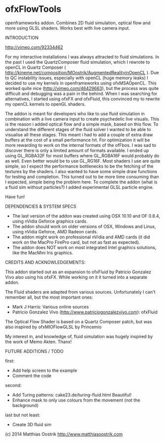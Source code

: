 
ofxFlowTools
============

openframeworks addon. Combines 2D fluid simulation, optical flow and more using GLSL shaders. Works best with live camera input.


INTRODUCTION

http://vimeo.com/92334462

For my interactive installations I was always attracted to fluid simulations. In the past I used the QuartzComposer fluid simulation, which I rewrote to openCL in Quartz Composer ( http://kineme.net/composition/MOostrik/AugmentedRealityinOpenCL ). Due to QC instability issues, especially with openCL (huge memory leaks) I decided to use my kernels in openframeworks using ofxMSAOpenCL. This worked quite nice (http://vimeo.com/46429663), but the process was quite difficult and debugging was a pain in the behind. When I was searching for alternatives, I started using ofxFX and ofxFluid, this convinced my to rewrite my openCL kernels to openGL shaders.

The addon is meant for developers who like to use fluid simulation in combination with a live camera input to create psychedelic live visuals. This is the reason i added optical flow and a simple mask, based on this flow. 
To understand the different stages of the fluid solver I wanted to be able to visualise all these stages. This meant i had to add a couple of extra draw buffers at the cost of a small performance hit. For optimization it will be more rewarding to work on the internal formats of the ofFbos. I was sad to discover there is only a limited amount of formats available. I ended up using GL_RGBA32F for most buffers where GL_RGBA16F would probably do as well. Even better would be to use GL_RG16F. Most  shaders I use are quite simple, so I expect the performance bottlenecks to be the fetching of the textures by the shaders.
I also wanted to have some simple draw functions for testing and completion. This turned out to be more time consuming than I expected, simple being the problem here. 
To complete the addon (what is a fluid sim without particles?) I added experimental GLSL particle engine.

Have fun!


DEPENDENCIES & SYSTEM SPECS

- The last version of the addon was created using OSX 10.10 and OF 0.8.4, using nVidia Geforce graphics cards.
- The addon should work on older versions of OSX, Windows and Linux, using nVidia Geforce, AMD Radeon cards.
- The addon might work on professional nVidia and AMD cards (it did work on the MacPro FirePro card, but not as fast as expected).
- The addon does NOT work on most integrated Intel graphics solutions, like the MacMini Iris graphics.



CREDITS AND ACKNOWLEDGEMENTS:

This addon started out as an expansion to ofxFluid by Patricio Gonzalez Vivo also using his ofxFX. While working on it it turned into a separate addon.

The Fluid shaders are adapted from various sources. Unfortunately I can't remember all, but the most important ones:
- Mark J Harris: Various online sources
- Patricio Gonzalez Vivo (http://www.patriciogonzalezvivo.com): ofxFluid

The Optical Flow Shader is based on a Quartz Composer patch, but was also inspired by ofxMIOFlowGLSL by Princemio

My interest in, and knowledge of, fluid simulation was hugely inspired by the work of Memo Akten. Thanx!


FUTURE ADDITIONS / TODO

first:
- Add help screen to the example
- Comment the code

second:
- Add Turing patterns: cake23.de/turing-fluid.html Beautiful!
- Enhance mask to only use colours from the movement (not the background)

last but not least:
- Create 3D fluid sim


(c) 2014 Matthias Oostrik
http://www.matthiasoostrik.com



